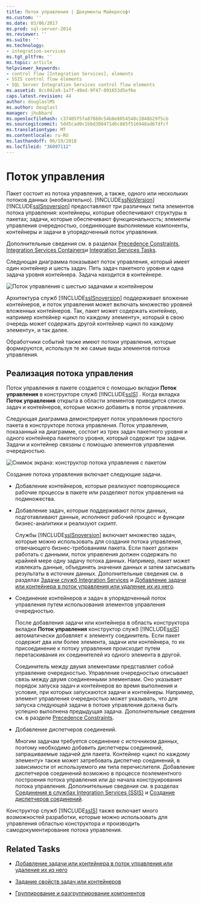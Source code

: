 ```yaml
---
title: Поток управления | Документы Майкрософт
ms.custom: ''
ms.date: 03/06/2017
ms.prod: sql-server-2014
ms.reviewer: ''
ms.suite: ''
ms.technology:
- integration-services
ms.tgt_pltfrm: ''
ms.topic: article
helpviewer_keywords:
- control flow [Integration Services], elements
- SSIS control flow elements
- SQL Server Integration Services control flow elements
ms.assetid: 0cc042a9-1a7f-49ed-9f47-091653d5ef6e
caps.latest.revision: 44
author: douglaslMS
ms.author: douglasl
manager: jhubbard
ms.openlocfilehash: c37405f5fa87860c54b8e8054548c2848b29f5cb
ms.sourcegitcommit: 5dd5cad0c1bbd308471d6c885f516948ad67dfcf
ms.translationtype: MT
ms.contentlocale: ru-RU
ms.lasthandoff: 06/19/2018
ms.locfileid: "36097112"
---
```

# <a name="control-flow"></a>Поток управления
  Пакет состоит из потока управления, а также, одного или нескольких потоков данных (необязательно). [!INCLUDE[ssNoVersion](../../includes/ssnoversion-md.md)] [!INCLUDE[ssISnoversion](../../../includes/ssisnoversion-md.md)] предоставляют три различных типа элементов потока управления: контейнеры, которые обеспечивают структуры в пакетах; задачи, которые обеспечивают функциональность; элементы управления очередностью, соединяющие выполняемые компоненты, контейнеры и задачи в упорядоченный поток управления.  
  
 Дополнительные сведения см. в разделах [Precedence Constraints](precedence-constraints.md), [Integration Services Containers](integration-services-containers.md)и [Integration Services Tasks](integration-services-tasks.md).  
  
 Следующая диаграмма показывает поток управления, который имеет один контейнер и шесть задач. Пять задач пакетного уровня и одна задача уровня контейнера. Задача находится в контейнере.  
  
 ![Поток управления с шестью задачами и контейнером](../media/ssis-controlflowelmt.gif "Поток управления с шестью задачами и контейнером")  
  
 Архитектура служб [!INCLUDE[ssISnoversion](../../../includes/ssisnoversion-md.md)] поддерживает вложение контейнеров, и поток управления может включать множество уровней вложенных контейнеров. Так, пакет может содержать контейнер, например контейнер «цикл по каждому элементу», который в свою очередь может содержать другой контейнер «цикл по каждому элементу», и так далее.  
  
 Обработчики событий также имеют потоки управления, которые формируются, используя те же самые виды элементов потока управления.  
  
## <a name="control-flow-implementation"></a>Реализация потока управления  
 Поток управления в пакете создается с помощью вкладки **Поток управления** в конструкторе служб [!INCLUDE[ssIS](../../../includes/ssis-md.md)] . Когда вкладка **Поток управления** открыта в области элементов приводится список задач и контейнеров, которые можно добавить в поток управления.  
  
 Следующая диаграмма демонстрирует поток управления простого пакета в конструкторе потока управления. Поток управления, показанный на диаграмме, состоит из трех задач пакетного уровня и одного контейнера пакетного уровня, который содержит три задачи. Задачи и контейнер связаны с помощью элементов управления очередностью.  
  
 ![Снимок экрана: конструктор потока управления с пакетом](../media/samplecontrolflow.gif "Снимок экрана: конструктор потока управления с пакетом")  
  
 Создание потока управления включает следующие задачи.  
  
-   Добавление контейнеров, которые реализуют повторяющиеся рабочие процессы в пакете или разделяют поток управления на подмножества.  
  
-   Добавление задач, которые поддерживают поток данных, подготавливают данные, исполняют рабочий процесс и функции бизнес-аналитики и реализуют скрипт.  
  
     Службы [!INCLUDE[ssISnoversion](../../../includes/ssisnoversion-md.md)] включает множество задач, которые можно использовать для создания потока управления, отвечающего бизнес-требованиям пакета. Если пакет должен работать с данными, поток управления должен содержать по крайней мере одну задачу потока данных. Например, пакет может извлекать данные, объединять значения данных и затем записывать результаты в источник данных.  Дополнительные сведения см. в разделах [Задачи служб Integration Services](integration-services-tasks.md) и [Добавление задачи или контейнера в поток управления или удаление их из него](add-or-delete-a-task-or-a-container-in-a-control-flow.md).  
  
-   Соединение контейнеров и задач в упорядоченный поток управления путем использования элементов управления очередностью.  
  
     После добавления задачи или контейнера в область конструктора вкладки **Поток управления** конструктор служб [!INCLUDE[ssIS](../../../includes/ssis-md.md)] автоматически добавляет к элементу соединитель. Если пакет содержит два или более элемента, задачи или контейнера, то их присоединение к потоку управления происходит путем перетаскивания их соединителей из одного элемента в другой.  
  
     Соединитель между двумя элементами представляет собой управление очередностью. Управление очередностью описывает связь между двумя соединенными элементами. Оно указывает порядок запуска задач и контейнеров во время выполнения и условия, при которых запускаются задачи и контейнеры. Например, элемент управления очередностью может указывать, что для запуска следующей задачи в потоке управления должна быть успешно выполнена предыдущая задача. Дополнительные сведения см. в разделе [Precedence Constraints](precedence-constraints.md).  
  
-   Добавление диспетчеров соединений.  
  
     Многим задачам требуется соединение с источником данных, поэтому необходимо добавить диспетчеры соединений, запрашиваемые задачей для пакета. Контейнер «цикл по каждому элементу» также может затребовать диспетчер соединений, в зависимости от используемого им типа перечислителя. Добавление диспетчеров соединений возможно в процессе поэлементного построения потока управления или до начала конструирования потока управления. Дополнительные сведения см. в разделах [Соединения в службах Integration Services (SSIS)](../connection-manager/integration-services-ssis-connections.md) и [Создание диспетчеров соединений](../create-connection-managers.md).  
  
 Конструктор служб [!INCLUDE[ssIS](../../../includes/ssis-md.md)] также включает много возможностей разработки, которые можно использовать для управления областью конструктора и производить самодокументирование потока управления.  
  
## <a name="related-tasks"></a>Related Tasks  
  
-   [Добавление задачи или контейнера в поток управления или удаление их из него](add-or-delete-a-task-or-a-container-in-a-control-flow.md)  
  
-   [Задание свойств задач или контейнеров](../set-the-properties-of-a-task-or-container.md)  
  
-   [Группирование и разгруппирование компонентов](../group-or-ungroup-components.md)  
  
  